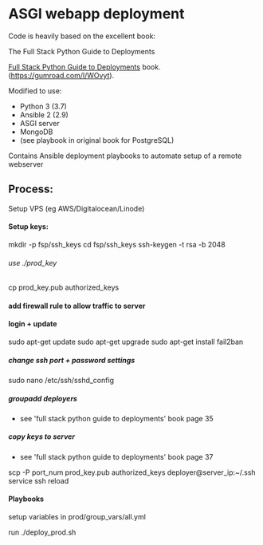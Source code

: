 # ASGI webapp deployment

Code is heavily based on the excellent book:

The Full Stack Python Guide to Deployments

[Full Stack Python Guide to Deployments](http://www.deploypython.com/)
book. (https://gumroad.com/l/WOvyt).

Modified to use:

- Python 3 (3.7)
- Ansible 2 (2.9)
- ASGI server 
- MongoDB 
- (see playbook in original book for PostgreSQL)

Contains Ansible deployment playbooks to automate setup of a remote webserver

## Process:

Setup VPS (eg AWS/Digitalocean/Linode)

#### Setup keys:

mkdir -p fsp/ssh_keys
cd fsp/ssh_keys
ssh-keygen -t rsa -b 2048

###### use ./prod_key

cp prod_key.pub authorized_keys

#### add firewall rule to allow traffic to server

#### login + update

sudo apt-get update
sudo apt-get upgrade
sudo apt-get install fail2ban

##### change ssh port + password settings

sudo nano /etc/ssh/sshd_config


##### groupadd deployers 

- see 'full stack python guide to deployments' book page 35

##### copy keys to server 

- see 'full stack python guide to deployments' book page 37

scp -P port_num prod_key.pub authorized_keys deployer@server_ip:~/.ssh
service ssh reload

#### Playbooks

setup variables in prod/group_vars/all.yml

run ./deploy_prod.sh